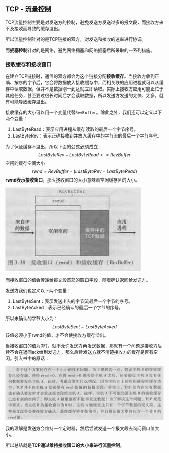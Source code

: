 ## TCP - 流量控制

TCP流量控制主要是对发送方的控制，避免发送方发送过多的报文段，而接收方来不及接收而导致的缓存溢出。

所以流量控制针对的是TCP链接的双方，对发送和接收的速率进行协调。

而**拥塞控制**针对的是网络，避免网络拥塞和网络拥塞后所采取的一系列措施。



### 接收缓存和接收窗口

在建立TCP链接时，通信的双方都会为这个链接分配**接收缓存**。当接收方收到正确、按序的字节后，它会将数据放入接收缓存中，而相关联的应用进程就可以从缓存中读取数据，但并不是数据刚一到达就立即读取。实际上接收方应用可能正忙于其他任务，甚至要过很长时间后才会读取数据，所以发送方发送的太快、太多，就有可能导致缓存溢出。

接收缓存的大小可以用一个变量代替`RevBuffer`。除此之外，我们还可以定义以下两个变量：

1. LastByteRead：表示应用进程从缓存读取的最后一个字节序号。
2. LastByteRev：表示正确接收到并放入缓存中的字节流的最后一个字节序号。

为了保证缓存不溢出，所以下面的公式必须成立
$$
LastByteRev - LastByteRead <= RevBuffer
$$
空闲的缓存空间大小
$$
rwnd = RevBuffer - (LastByteRev - LastByteRead)
$$
**rwnd表示接收窗口**，那么接收窗口的大小意味着空闲缓存区的大小。

<img src="images/image-20230707000013148.png" alt="image-20230707000013148" style="zoom:50%;" />

而接收窗口的值会传递给报文段首部的窗口字段，随着确认返回给发送方。

发送方我们也定义以下两个变量：

1. LastByteSent：表示发送出去的字节流最后一个字节的序号。
2. LastByteAcked：表示已经确认的最后一个字节的序号。

所以未确认的字节大小为：
$$
LastByteSent - LastByteAcked
$$
该值必须小于rwnd的值，才不会使接收方缓存溢出。

当接收窗口的值为0时，就不允许发送方再发送数据，那就有一个问题是接收方后续不会在返回ack给到发送方，那么后续发送方就不清楚接收方的缓存是否有空闲。引入书中的原话：

![image-20230707001743848](images/image-20230707001743848.png)

我的理解是发送方会维持一个定时器，然后尝试发送一个报文段去询问窗口值大小。

所以总结就是**TCP通过维持接收窗口的大小来进行流量控制**。